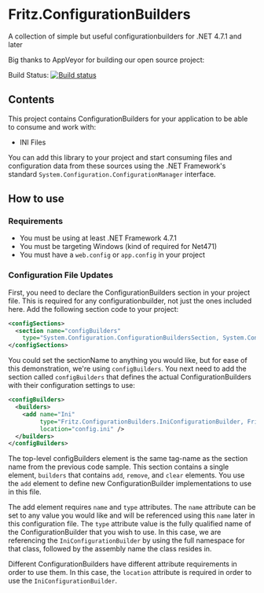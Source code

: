 # Fritz.ConfigurationBuilders
A collection of simple but useful configurationbuilders for .NET 4.7.1 and later

Big thanks to AppVeyor for building our open source project:

Build Status:  [![Build status](https://ci.appveyor.com/api/projects/status/3wrl63fly957bc80?svg=true)](https://ci.appveyor.com/project/csharpfritz/fritz-configurationbuilders)

## Contents

This project contains ConfigurationBuilders for your application to be able to consume and work with:

*  INI Files

You can add this library to your project and start consuming files and configuration data from these sources using the .NET Framework's standard `System.Configuration.ConfigurationManager` interface.

## How to use 

### Requirements

*  You must be using at least .NET Framework 4.7.1
*  You must be targeting Windows (kind of required for Net471)
*  You must have a `web.config` or `app.config` in your project

### Configuration File Updates

First, you need to declare the ConfigurationBuilders section in your project file.  This is required for any configurationbuilder, not just the ones included here.  Add the following section code to your project:


```xml
<configSections>
  <section name="configBuilders"
    type="System.Configuration.ConfigurationBuildersSection, System.Configuration"/>
</configSections>
```

You could set the sectionName to anything you would like, but for ease of this demonstration, we're using `configBuilders`.  You next need to add the section called `configBuilders` that defines the actual ConfigurationBuilders with their configuration settings to use:

```xml
<configBuilders>
  <builders>
    <add name="Ini" 
         type="Fritz.ConfigurationBuilders.IniConfigurationBuilder, Fritz.ConfigurationBuilders"
         location="config.ini" />
  </builders>
</configBuilders>
```
The top-level configBuilders element is the same tag-name as the section name from the previous code sample. This section contains a single element, `builders` that contains `add`, `remove`, and `clear` elements.  You use the `add` element to define new ConfigurationBuilder implementations to use in this file.  

The add element requires `name` and `type` attributes.  The `name` attribute can be set to any value you would like and will be referenced using this `name` later in this configuration file.  The `type` attribute value is the fully qualified name of the ConfigurationBuilder that you wish to use.  In this case, we are referencing the `IniConfigurationBuilder` by using the full namespace for that class, followed by the assembly name the class resides in.

Different ConfigurationBuilders have different attribute requirements in order to use them.  In this case, the `location` attribute is required in order to use the `IniConfigurationBuilder`.